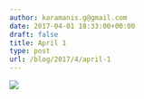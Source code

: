 ```yaml
---
author: karamanis.g@gmail.com
date: 2017-04-01 18:33:00+00:00
draft: false
title: April 1
type: post
url: /blog/2017/4/april-1
---
```


![](/images/2017-04-01-20174april-1/image-asset.jpeg)

